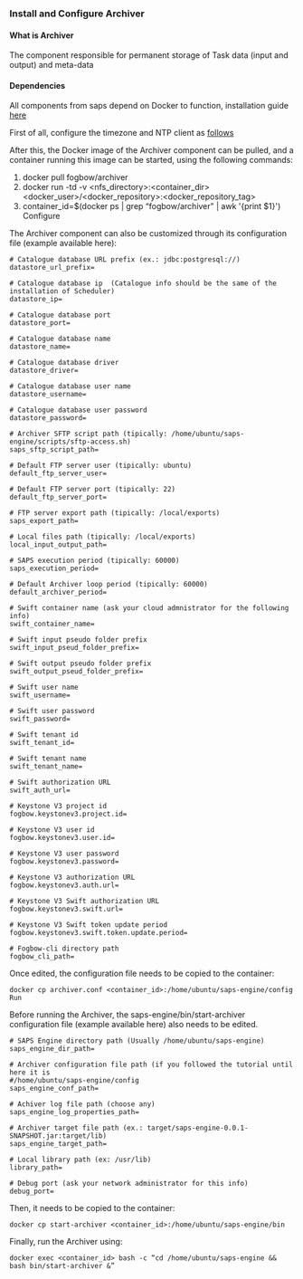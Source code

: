### Install and Configure Archiver

#### What is Archiver

The component responsible for permanent storage of Task data (input and output) and meta-data

#### Dependencies

All components from saps depend on Docker to function, installation guide [here](./container-install.md)

First of all, configure the timezone and NTP client as [follows](./ntp-server-config.md)

After this, the Docker image of the Archiver component can be pulled, and a container running this image can be started, using the following commands:

1. docker pull fogbow/archiver
2. docker run -td -v <nfs_directory>:<container_dir> <docker_user>/<docker_repository>:<docker_repository_tag>
3. container_id=$(docker ps | grep “fogbow/archiver" | awk '{print $1}')
Configure

The Archiver component can also be customized through its configuration file (example available here):
 
 ```
 # Catalogue database URL prefix (ex.: jdbc:postgresql://)
 datastore_url_prefix=

 # Catalogue database ip  (Catalogue info should be the same of the installation of Scheduler)
 datastore_ip=

 # Catalogue database port
 datastore_port= 

 # Catalogue database name
 datastore_name=

 # Catalogue database driver
 datastore_driver=

 # Catalogue database user name
 datastore_username=

 # Catalogue database user password
 datastore_password=

 # Archiver SFTP script path (tipically: /home/ubuntu/saps-engine/scripts/sftp-access.sh)
 saps_sftp_script_path=

 # Default FTP server user (tipically: ubuntu)
 default_ftp_server_user=

 # Default FTP server port (tipically: 22)
 default_ftp_server_port=

 # FTP server export path (tipically: /local/exports)
 saps_export_path=

 # Local files path (tipically: /local/exports)
 local_input_output_path=

 # SAPS execution period (tipically: 60000)
 saps_execution_period=

 # Default Archiver loop period (tipically: 60000)
 default_archiver_period=

 # Swift container name (ask your cloud admnistrator for the following info)
 swift_container_name=

 # Swift input pseudo folder prefix
 swift_input_pseud_folder_prefix=

 # Swift output pseudo folder prefix
 swift_output_pseud_folder_prefix=

 # Swift user name
 swift_username=

 # Swift user password
 swift_password=

 # Swift tenant id
 swift_tenant_id=

 # Swift tenant name
 swift_tenant_name=

 # Swift authorization URL
 swift_auth_url=

 # Keystone V3 project id
 fogbow.keystonev3.project.id=

 # Keystone V3 user id
 fogbow.keystonev3.user.id=

 # Keystone V3 user password
 fogbow.keystonev3.password=

 # Keystone V3 authorization URL
 fogbow.keystonev3.auth.url=

 # Keystone V3 Swift authorization URL
 fogbow.keystonev3.swift.url=

 # Keystone V3 Swift token update period
 fogbow.keystonev3.swift.token.update.period=
 
 # Fogbow-cli directory path
 fogbow_cli_path=
```

Once edited, the configuration file needs to be copied to the container:

```
docker cp archiver.conf <container_id>:/home/ubuntu/saps-engine/config
Run
```

Before running the Archiver, the saps-engine/bin/start-archiver configuration file (example available here) also needs to be edited.
```
# SAPS Engine directory path (Usually /home/ubuntu/saps-engine)
saps_engine_dir_path=

# Archiver configuration file path (if you followed the tutorial until here it is 
#/home/ubuntu/saps-engine/config  
saps_engine_conf_path=

# Achiver log file path (choose any)
saps_engine_log_properties_path=

# Archiver target file path (ex.: target/saps-engine-0.0.1-SNAPSHOT.jar:target/lib)
saps_engine_target_path=

# Local library path (ex: /usr/lib)
library_path=

# Debug port (ask your network administrator for this info)
debug_port=
```
Then, it needs to be copied to the container:
```
docker cp start-archiver <container_id>:/home/ubuntu/saps-engine/bin
```
Finally, run the Archiver using:
```
docker exec <container_id> bash -c “cd /home/ubuntu/saps-engine && bash bin/start-archiver &”
```
